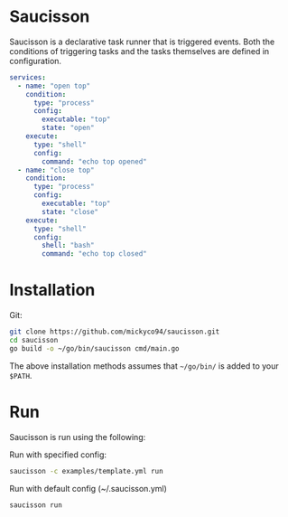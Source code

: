 # Saucisson

Saucisson is a declarative task runner that is triggered events. Both the conditions of triggering tasks and the tasks themselves are defined in configuration.

```yaml
services:
  - name: "open top"
    condition:
      type: "process"
      config:
        executable: "top"
        state: "open"
    execute:
      type: "shell"
      config:
        command: "echo top opened"
  - name: "close top"
    condition:
      type: "process"
      config:
        executable: "top"
        state: "close"
    execute:
      type: "shell"
      config:
        shell: "bash"
        command: "echo top closed"
```

# Installation

Git:

```sh
git clone https://github.com/mickyco94/saucisson.git
cd saucisson
go build -o ~/go/bin/saucisson cmd/main.go
```

The above installation methods assumes that `~/go/bin/` is added to your `$PATH`.

# Run

Saucisson is run using the following:

Run with specified config:

```sh
saucisson -c examples/template.yml run
```

Run with default config (~/.saucisson.yml)

```sh
saucisson run
```
